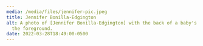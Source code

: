 ```yaml
---
media: /media/files/jennifer-pic.jpeg
title: Jennifer Bonilla-Edgington
alt: A photo of [Jennifer Bonilla-Edgington] with the back of a baby's head in
  the foreground.
date: 2022-03-28T18:49:00-0500
---
```

